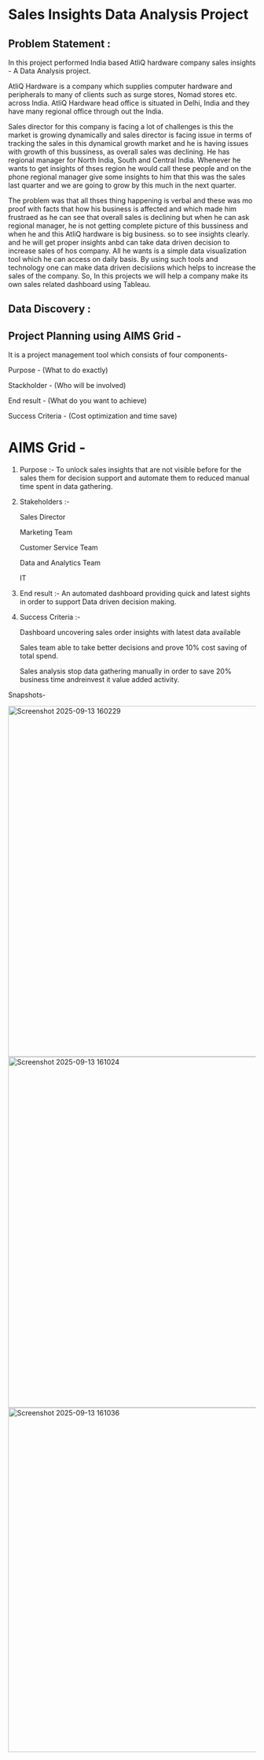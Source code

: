 # Sales Insights Data Analysis Project

## Problem Statement :
In this project performed India based AtliQ hardware company sales insights - A Data Analysis project.

AtliQ Hardware is a company which supplies computer hardware and peripherals to many of clients such as surge stores, Nomad stores etc. across India. AtliQ Hardware head office is situated in Delhi, India and they have many regional office through out the India.

Sales director for this company is facing a lot of challenges is this the market is growing dynamically and sales director is facing issue in terms of tracking the sales in this dynamical growth market and he is having issues with growth of this bussiness, as overall sales was declining. He has regional manager for North India, South and Central India. Whenever he wants to get insights of thses region he would call these people and on the phone regional manager give some insights to him that this was the sales last quarter and we are going to grow by this much in the next quarter.

The problem was that all thses thing happening is verbal and these was mo proof with facts that how his business is affected and which made him frustraed as he can see that overall sales is declining but when he can ask regional manager, he is not getting complete picture of this bussiness and when he and this AtliQ hardware is big business. so to see insights clearly. and he will get proper insights anbd can take data driven decision to increase sales of hos company. All he wants is a simple data visualization tool which he can access on daily basis. By using such tools and technology one can make data driven decisiions which helps to increase the sales of the company. So, In this projects we will help a company make its own sales related dashboard using Tableau.

## Data Discovery :

## Project Planning using AIMS Grid -

It is a project management tool which consists of four components-

Purpose - (What to do exactly)

Stackholder - (Who will be involved)

End result - (What do you want to achieve)

Success Criteria - (Cost optimization and time save)

# AIMS Grid -

1. Purpose :- To unlock sales insights that are not visible before for the sales them for decision support and automate them to reduced manual time spent in data gathering.

2. Stakeholders :-

   Sales Director

   Marketing Team

   Customer Service Team

   Data and Analytics Team

   IT

3. End result :- An automated dashboard providing quick and latest sights in order to support Data driven decision making.

4. Success Criteria :-

    Dashboard uncovering sales order insights with latest data available

    Sales team able to take better decisions and prove 10% cost saving of total spend.

    Sales analysis stop data gathering manually in order to save 20% business time andreinvest it value added activity.

Snapshots-

<img width="1656" height="712" alt="Screenshot 2025-09-13 160229" src="https://github.com/user-attachments/assets/ad608ee2-1f2c-4507-93c6-aedf3c8506fa" />


<img width="1270" height="712" alt="Screenshot 2025-09-13 161024" src="https://github.com/user-attachments/assets/2a9e31e8-b7db-48ef-bf0d-2e5bfe29fdd0" />

<img width="1305" height="699" alt="Screenshot 2025-09-13 161036" src="https://github.com/user-attachments/assets/0240fbb3-b979-4f93-9c93-7880cee6eebf" />

